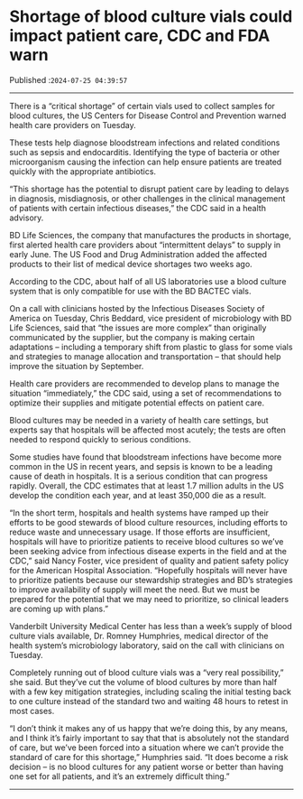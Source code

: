 # Shortage of blood culture vials could impact patient care, CDC and FDA warn

Published :`2024-07-25 04:39:57`

---

There is a “critical shortage” of certain vials used to collect samples for blood cultures, the US Centers for Disease Control and Prevention warned health care providers on Tuesday.

These tests help diagnose bloodstream infections and related conditions such as sepsis and endocarditis. Identifying the type of bacteria or other microorganism causing the infection can help ensure patients are treated quickly with the appropriate antibiotics.

“This shortage has the potential to disrupt patient care by leading to delays in diagnosis, misdiagnosis, or other challenges in the clinical management of patients with certain infectious diseases,” the CDC said in a health advisory.

BD Life Sciences, the company that manufactures the products in shortage, first alerted health care providers about “intermittent delays” to supply in early June. The US Food and Drug Administration added the affected products to their list of medical device shortages two weeks ago.

According to the CDC, about half of all US laboratories use a blood culture system that is only compatible for use with the BD BACTEC vials.

On a call with clinicians hosted by the Infectious Diseases Society of America on Tuesday, Chris Beddard, vice president of microbiology with BD Life Sciences, said that “the issues are more complex” than originally communicated by the supplier, but the company is making certain adaptations – including a temporary shift from plastic to glass for some vials and strategies to manage allocation and transportation – that should help improve the situation by September.

Health care providers are recommended to develop plans to manage the situation “immediately,” the CDC said, using a set of recommendations to optimize their supplies and mitigate potential effects on patient care.

Blood cultures may be needed in a variety of health care settings, but experts say that hospitals will be affected most acutely; the tests are often needed to respond quickly to serious conditions.

Some studies have found that bloodstream infections have become more common in the US in recent years, and sepsis is known to be a leading cause of death in hospitals. It is a serious condition that can progress rapidly. Overall, the CDC estimates that at ​least 1.7 million adults in the US develop the condition each year, and at least 350,000 die as a result.

“In the short term, hospitals and health systems have ramped up their efforts to be good stewards of blood culture resources, including efforts to reduce waste and unnecessary usage. If those efforts are insufficient, hospitals will have to prioritize patients to receive blood cultures so we’ve been seeking advice from infectious disease experts in the field and at the CDC,” said Nancy Foster, vice president of quality and patient safety policy for the American Hospital Association. “Hopefully hospitals will never have to prioritize patients because our stewardship strategies and BD’s strategies to improve availability of supply will meet the need. But we must be prepared for the potential that we may need to prioritize, so clinical leaders are coming up with plans.”

Vanderbilt University Medical Center has less than a week’s supply of blood culture vials available, Dr. Romney Humphries, medical director of the health system’s microbiology laboratory, said on the call with clinicians on Tuesday.

Completely running out of blood culture vials was a “very real possibility,” she said. But they’ve cut the volume of blood cultures by more than half with a few key mitigation strategies, including scaling the initial testing back to one culture instead of the standard two and waiting 48 hours to retest in most cases.

“I don’t think it makes any of us happy that we’re doing this, by any means, and I think it’s fairly important to say that that is absolutely not the standard of care, but we’ve been forced into a situation where we can’t provide the standard of care for this shortage,” Humphries said. “It does become a risk decision – is no blood cultures for any patient worse or better than having one set for all patients, and it’s an extremely difficult thing.”

---


